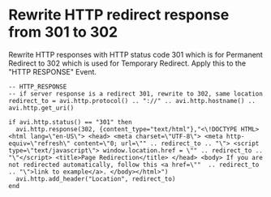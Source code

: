 # Rewrite	HTTP	redirect	response	from	301	to	302

Rewrite	HTTP	responses	with	HTTP	status	code	301	which	is	for	Permanent	Redirect	to	302	which	is used	for	Temporary	Redirect. Apply this to the "HTTP RESPONSE" Event.

```
-- HTTP_RESPONSE
-- if server response is a redirect 301, rewrite to 302, same location
redirect_to = avi.http.protocol() .. "://" .. avi.http.hostname() .. avi.http.get_uri()

if avi.http.status() == "301" then
  avi.http.response(302, {content_type="text/html"},"<\!DOCTYPE HTML><html lang=\"en-US\"> <head> <meta charset=\"UTF-8\"> <meta http-equiv=\"refresh\" content=\"0; url=\"" .. redirect_to .. "\"> <script type=\"text/javascript\"> window.location.href = \"" .. redirect_to .. "\"</script> <title>Page Redirection</title> </head> <body> If you are not redirected automatically, follow this <a href=\""  .. redirect_to .. "\">link to example</a>. </body></html>")
  avi.http.add_header("Location", redirect_to)
end
```

